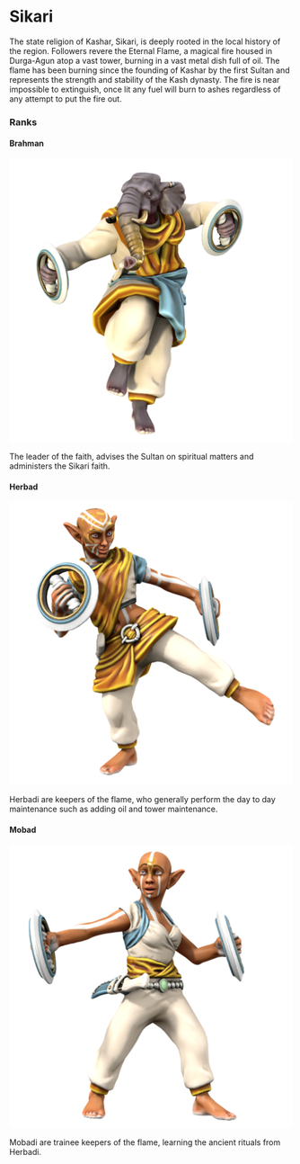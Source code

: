 # Sikari

The state religion of Kashar, Sikari, is deeply rooted in the local history of the region. Followers revere the Eternal Flame, a magical fire housed in Durga-Agun atop a vast tower, burning in a vast metal dish full of oil. The flame has been burning since the founding of Kashar by the first Sultan and represents the strength and stability of the Kash dynasty. The fire is near impossible to extinguish, once lit any fuel will burn to ashes regardless of any attempt to put the fire out.

### Ranks

#### Brahman

![Brahman Pranja](brahman.png)

The leader of the faith, advises the Sultan on spiritual matters and administers the Sikari faith.

#### Herbad

![A herbad](herbad.png)

Herbadi are keepers of the flame, who generally perform the day to day maintenance such as adding oil and tower maintenance.

#### Mobad

![A mobad](mobad.png)

Mobadi are trainee keepers of the flame, learning the ancient rituals from Herbadi.